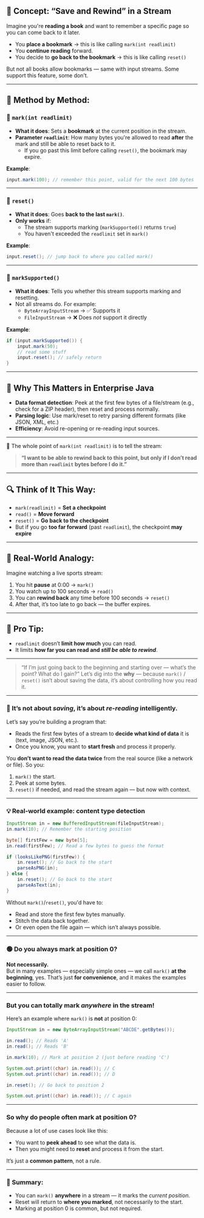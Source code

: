 ## 🧠 Concept: “Save and Rewind” in a Stream

Imagine you're **reading a book** and want to remember a specific page so you can come back to it later.

- You **place a bookmark** → this is like calling `mark(int readlimit)`
- You **continue reading** forward.
- You decide to **go back to the bookmark** → this is like calling `reset()`

But not all books allow bookmarks — same with input streams. Some support this feature, some don’t.

---

## 📘 Method by Method:

### 🔹 `mark(int readlimit)`
- **What it does**: Sets a **bookmark** at the current position in the stream.
- **Parameter `readlimit`**: How many bytes you're allowed to read **after** the mark and still be able to reset back to it.
    - If you go past this limit before calling `reset()`, the bookmark may expire.

**Example**:
```java
input.mark(100); // remember this point, valid for the next 100 bytes
```

---

### 🔹 `reset()`
- **What it does**: Goes **back to the last `mark()`**.
- **Only works** if:
    - The stream supports marking (`markSupported()` returns `true`)
    - You haven't exceeded the `readlimit` set in `mark()`

**Example**:
```java
input.reset(); // jump back to where you called mark()
```

---

### 🔹 `markSupported()`
- **What it does**: Tells you whether this stream supports marking and resetting.
- Not all streams do. For example:
    - `ByteArrayInputStream` → ✅ Supports it
    - `FileInputStream` → ❌ Does *not* support it directly

**Example**:
```java
if (input.markSupported()) {
    input.mark(50);
    // read some stuff
    input.reset(); // safely return
}
```

---

## 💼 Why This Matters in Enterprise Java

- **Data format detection**: Peek at the first few bytes of a file/stream (e.g., check for a ZIP header), then reset and process normally.
- **Parsing logic**: Use mark/reset to retry parsing different formats (like JSON, XML, etc.)
- **Efficiency**: Avoid re-opening or re-reading input sources.

---

🎯 The whole point of `mark(int readlimit)` is to tell the stream:

> **“I want to be able to rewind back to this point, but only if I don’t read more than `readlimit` bytes before I do it.”**

---

## 🔍 Think of It This Way:

- `mark(readlimit)` = **Set a checkpoint**
- `read()` = **Move forward**
- `reset()` = **Go back to the checkpoint**
- But if you go **too far forward** (past `readlimit`), the checkpoint **may expire**

---

## 🧠 Real-World Analogy:

Imagine watching a live sports stream:

1. You hit **pause** at 0:00 → `mark()`
2. You watch up to 100 seconds → `read()`
3. You can **rewind back** any time before 100 seconds → `reset()`
4. After that, it’s too late to go back — the buffer expires.

---

## 🚨 Pro Tip:

- `readlimit` doesn’t **limit how much** you can read.
- It limits **how far you can read and *still be able to rewind***.

---

> “If I’m just going back to the beginning and starting over — what’s the point? What do I gain?”
Let’s dig into the **why** — because `mark()` / `reset()` isn’t about saving the data, it’s about controlling how you read it.

---

### 🔁 It’s not about *saving*, it’s about *re-reading* intelligently.

Let’s say you’re building a program that:
- Reads the first few bytes of a stream to **decide what kind of data** it is (text, image, JSON, etc.).
- Once you know, you want to **start fresh** and process it properly.

You **don’t want to read the data twice** from the real source (like a network or file). So you:
1. `mark()` the start.
2. Peek at some bytes.
3. `reset()` if needed, and read the stream again — but now with context.

---

### 💡 Real-world example: content type detection
```java
InputStream in = new BufferedInputStream(fileInputStream);
in.mark(10); // Remember the starting position

byte[] firstFew = new byte[5];
in.read(firstFew); // Read a few bytes to guess the format

if (looksLikePNG(firstFew)) {
    in.reset(); // Go back to the start
    parseAsPNG(in);
} else {
    in.reset(); // Go back to the start
    parseAsText(in);
}
```

Without `mark()`/`reset()`, you'd have to:
- Read and store the first few bytes manually.
- Stitch the data back together.
- Or even open the file again — which isn’t always possible.

---


### 🟢 Do you **always** mark at position 0?

**Not necessarily.**  
But in many examples — especially simple ones — we call `mark()` **at the beginning**, yes. That’s just **for convenience**, and it makes the examples easier to follow.

---

### But you can totally mark *anywhere* in the stream!

Here’s an example where `mark()` is **not** at position 0:

```java
InputStream in = new ByteArrayInputStream("ABCDE".getBytes());

in.read(); // Reads 'A'
in.read(); // Reads 'B'

in.mark(10); // Mark at position 2 (just before reading 'C')

System.out.print((char) in.read()); // C
System.out.print((char) in.read()); // D

in.reset(); // Go back to position 2

System.out.print((char) in.read()); // C again
```

---

### So why do people often mark at position 0?

Because a lot of use cases look like this:
- You want to **peek ahead** to see what the data is.
- Then you might need to **reset** and process it from the start.

It’s just a **common pattern**, not a rule.

---

### 🔁 Summary:
- You can `mark()` **anywhere** in a stream — it marks the *current position*.
- Reset will return to **where you marked**, not necessarily to the start.
- Marking at position 0 is common, but not required.
